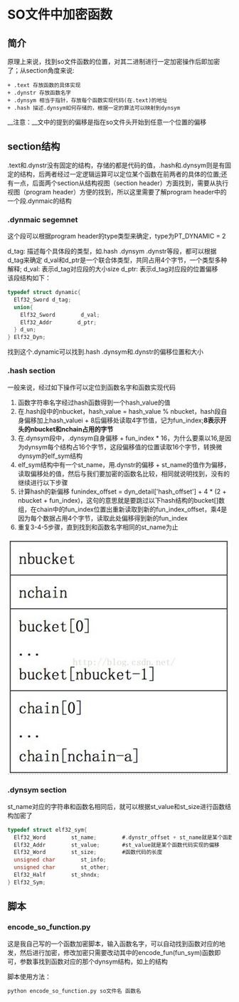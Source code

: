 # SO文件中加密函数

## 简介

原理上来说，找到so文件函数的位置，对其二进制进行一定加密操作后即加密了；从section角度来说:

	+ .text 存放函数的具体实现
	+ .dynstr 存放函数名字
	+ .dynsym 相当于指针，存放每个函数实现代码(在.text)的地址
	+ .hash 描述.dynsym如何存储的，根据一定的算法可以映射到dynsym

__注意：__文中的提到的偏移是指在so文件头开始到任意一个位置的偏移

## section结构

.text和.dynstr没有固定的结构，存储的都是代码的值，.hash和.dynsym则是有固定的结构，后两者经过一定逻辑运算可以定位某个函数在前两者的具体的位置;还有一点，后面两个section从结构视图（section header）方面找到，需要从执行视图（program header）方便的找到，所以这里需要了解program header中的一个段.dynmaic的结构

### .dynmaic segemnet
这个段可以根据program header的type类型来确定，type为PT_DYNAMIC = 2

d_tag: 描述每个具体段的类型，如.hash .dynsym .dynstr等段，都可以根据d_tag来确定
d_val和d_ptr是一个联合体类型，共同占用4个字节，一个类型多种解释;
d_val: 表示d_tag对应段的大小size
d_ptr: 表示d_tag对应段的位置偏移	
该段结构如下：

```c
typedef struct dynamic{
  Elf32_Sword d_tag;
  union{
    Elf32_Sword        d_val;
    Elf32_Addr        d_ptr;
  } d_un;
} Elf32_Dyn;

```
找到这个.dynamic可以找到.hash .dynsym和.dynstr的偏移位置和大小

### .hash section

一般来说，经过如下操作可以定位到函数名字和函数实现代码
1. 函数字符串名字经过hash函数得到一个hash_value的值
2. 在.hash段中的nbucket，hash_value = hash_value % nbucket，hash段自身偏移加上hash_valuei + 8后偏移处读取4字节值，记为fun_index;__8表示开头的nbucket和nchain占用的字节__
3. 在.dynsym段中，.dynsym自身偏移 + fun_index * 16，为什么要乘以16,是因为dynsym每个结构占16个字节，这段偏移值的位置读取16个字节，转换微dynsym的elf_sym结构
4. elf_sym结构中有一个st_name，用.dynstr的偏移 + st_name的值作为偏移，读取偏移处的值，然后与我们要加密的函数名比较，相同就说明找到，没有的继续进行以下步骤
5. 计算hash的新偏移  funindex_offset = dyn_detail['hash_offset'] + 4 * (2 + nbucket + fun_index)，这句的意思就是要跳过以下hash结构的bucket[]数组，在chain中的fun_index位置出重新读取到新的fun_index_offset，乘4是因为每个数据占用4个字节，读取此处偏移得到新的fun_index
6. 重复3-4-5步骤，直到找到和函数名字相同的st_name为止


![hash_section](hash_section.png)

### .dynsym section

st_name对应的字符串和函数名相同后，就可以根据st_value和st_size进行函数结构加密了
```c
typedef struct elf32_sym{
  Elf32_Word        st_name;		#.dynstr_offset + st_name就是某个函数的具体偏移
  Elf32_Addr        st_value;		#st_value就是某个函数代码实现的偏移
  Elf32_Word        st_size;		#函数代码的长度
  unsigned char        st_info;
  unsigned char        st_other;
  Elf32_Half        st_shndx;
} Elf32_Sym;

```

## 脚本

### encode_so_function.py
这是我自己写的一个函数加密脚本，输入函数名字，可以自动找到函数对应的地发，然后进行加密，修改加密只需要改动其中的encode_fun(fun_sym)函数即可，参数事找到函数对应的那个dynsym结构，如上的结构

脚本使用方法：

```python
python encode_so_function.py so文件名 函数名
```
